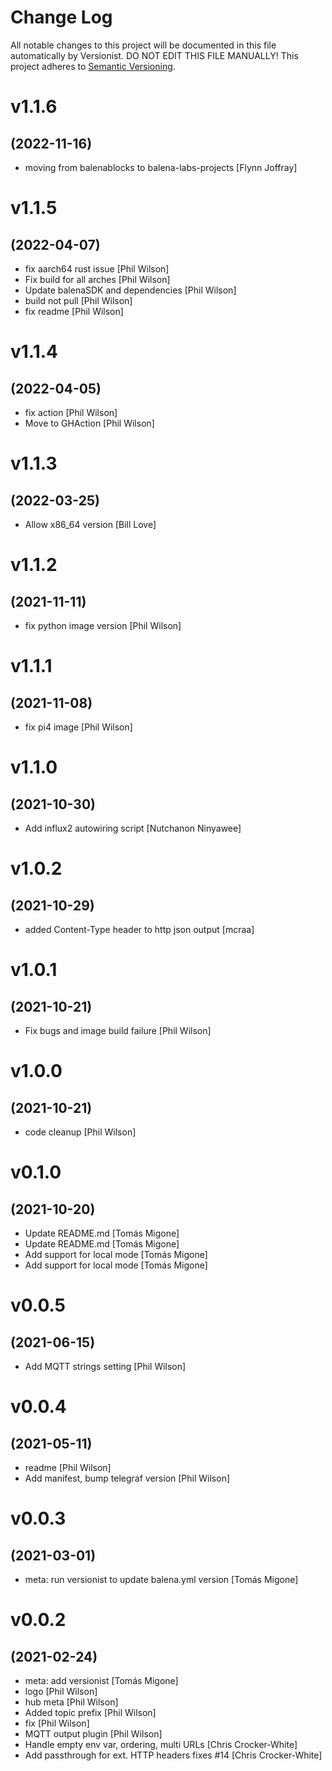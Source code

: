 # Change Log

All notable changes to this project will be documented in this file
automatically by Versionist. DO NOT EDIT THIS FILE MANUALLY!
This project adheres to [Semantic Versioning](http://semver.org/).

# v1.1.6
## (2022-11-16)

* moving from balenablocks to balena-labs-projects [Flynn Joffray]

# v1.1.5
## (2022-04-07)

* fix aarch64 rust issue [Phil Wilson]
* Fix build for all arches [Phil Wilson]
* Update balenaSDK and dependencies [Phil Wilson]
* build not pull [Phil Wilson]
* fix readme [Phil Wilson]

# v1.1.4
## (2022-04-05)

* fix action [Phil Wilson]
* Move to GHAction [Phil Wilson]

# v1.1.3
## (2022-03-25)

* Allow x86_64 version [Bill Love]

# v1.1.2
## (2021-11-11)

* fix python image version [Phil Wilson]

# v1.1.1
## (2021-11-08)

* fix pi4 image [Phil Wilson]

# v1.1.0
## (2021-10-30)

* Add influx2 autowiring script [Nutchanon Ninyawee]

# v1.0.2
## (2021-10-29)

* added Content-Type header to http json output [mcraa]

# v1.0.1
## (2021-10-21)

* Fix bugs and image build failure [Phil Wilson]

# v1.0.0
## (2021-10-21)

* code cleanup [Phil Wilson]

# v0.1.0
## (2021-10-20)

* Update README.md [Tomás Migone]
* Update README.md [Tomás Migone]
* Add support for local mode [Tomás Migone]
* Add support for local mode [Tomás Migone]

# v0.0.5
## (2021-06-15)

* Add MQTT strings setting [Phil Wilson]

# v0.0.4
## (2021-05-11)

* readme [Phil Wilson]
* Add manifest, bump telegraf version [Phil Wilson]

# v0.0.3
## (2021-03-01)

* meta: run versionist to update balena.yml version [Tomás Migone]

# v0.0.2
## (2021-02-24)

* meta: add versionist [Tomás Migone]
* logo [Phil Wilson]
* hub meta [Phil Wilson]
* Added topic prefix [Phil Wilson]
* fix [Phil Wilson]
* MQTT output plugin [Phil Wilson]
* Handle empty env var, ordering, multi URLs [Chris Crocker-White]
* Add passthrough for ext. HTTP headers fixes #14 [Chris Crocker-White]
